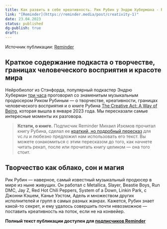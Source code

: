 ```yaml
---
title: Как развить в себе креативность. Рик Рубин у Эндрю Хубермана - Reminder | Креативный бизнес с Михаилом Изюмовым
link: "[Reminder](https://reminder.media/post/creativity-1)"
date: 23.04.2023
status: published
dg-publish: true
draft:
---
```


Источник публикации: [Reminder](https://reminder.media/post/creativity-1)

## Краткое содержание подкаста о творчестве, границах человеческого восприятия и красоте мира

Нейробиолог из Стэнфорда, популярный подкастер Эндрю Хуберман [три часа](https://youtu.be/ycOBZZeVeAc) проговорил со знаменитым музыкальным продюсером Риком Рубиным — о творчестве, креативности, границах человеческого восприятия и о книге Рубина [The Creative Act: A Way of Being](https://www.amazon.com/Creative-Act-Way-Being/dp/0593652886), которая вышла в январе 2023 года. Мы пересказали самые интересные моменты их разговора.

> **Кстати, о книге.** Подписчик Reminder Михаил Изюмов прочитал книгу Рубина, сделал ее [краткий, но подробный пересказ](https://vc.ru/life/668055-100-sovetov-ot-rika-rubina-dlya-tvorcheskih-professionalov-sammari-knigi-the-creative-act-a-way-of-being) для vc.ru и любезно предложил нам использовать его текст. Вы можете ознакомиться с этим пересказом до того, как начнете читать рекап, после или прочитать книгу целиком — она того стоит.

## Творчество как облако, сон и магия
Рик Рубин — наверное, самый известный музыкальный продюсер в мире из ныне живущих. Он работал с Metallica, Slayer, Beastie Boys, Run DMC, Jay Z, Red Hot Chili Peppers, System of a Down, Linkin Park, c Джонни Кэшем, Канье Уэстом, Адель и множеством других исполнителей и групп в самых разных жанрах. Кажется, Рубин знает какой-то секрет, и ему удалось совершить почти невозможное — поставить креативность на поток, если не на конвейер.

**Полный текст публикации доступен для [подписчиков Reminder](https://reminder.media/subscription)**
